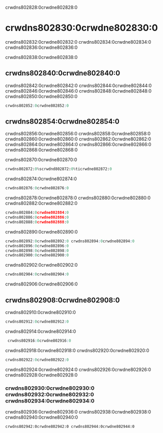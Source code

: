 crwdns802828:0crwdne802828:0
# crwdns802830:0crwdne802830:0

crwdns802832:0crwdne802832:0 crwdns802834:0crwdne802834:0 crwdns802836:0crwdne802836:0

crwdns802838:0crwdne802838:0

## crwdns802840:0crwdne802840:0

crwdns802842:0crwdne802842:0 crwdns802844:0crwdne802844:0 crwdns802846:0crwdne802846:0 crwdns802848:0crwdne802848:0 crwdns802850:0crwdne802850:0

```r
crwdns802852:0crwdne802852:0
```

## crwdns802854:0crwdne802854:0

crwdns802856:0crwdne802856:0 crwdns802858:0crwdne802858:0 crwdns802860:0crwdne802860:0 crwdns802862:0crwdne802862:0 crwdns802864:0crwdne802864:0 crwdns802866:0crwdne802866:0 crwdns802868:0crwdne802868:0

crwdns802870:0crwdne802870:0
```python
crwdns802872:0%scrwdnd802872:0%ticrwdne802872:0
```

crwdns802874:0crwdne802874:0
```r
crwdns802876:0crwdne802876:0
```

crwdns802878:0crwdne802878:0 crwdns802880:0crwdne802880:0 crwdns802882:0crwdne802882:0

```python
crwdns802884:0crwdne802884:0
crwdns802886:0crwdne802886:0
crwdns802888:0crwdne802888:0
```
crwdns802890:0crwdne802890:0

```r
crwdns802892:0crwdne802892:0 crwdns802894:0crwdne802894:0
crwdns802896:0crwdne802896:0
crwdns802898:0crwdne802898:0
crwdns802900:0crwdne802900:0
```

crwdns802902:0crwdne802902:0

```r
crwdns802904:0crwdne802904:0
```
crwdns802906:0crwdne802906:0

## crwdns802908:0crwdne802908:0

crwdns802910:0crwdne802910:0
```r
crwdns802912:0crwdne802912:0
```
crwdns802914:0crwdne802914:0
```r
 crwdns802916:0crwdne802916:0
```

crwdns802918:0crwdne802918:0 crwdns802920:0crwdne802920:0

```r
crwdns802922:0crwdne802922:0

```

crwdns802924:0crwdne802924:0 crwdns802926:0crwdne802926:0 crwdns802928:0crwdne802928:0

### crwdns802930:0crwdne802930:0 crwdns802932:0crwdne802932:0  crwdns802934:0crwdne802934:0

crwdns802936:0crwdne802936:0 crwdns802938:0crwdne802938:0 crwdns802940:0crwdne802940:0

```{figure} ../../figures/xkcd1285.png
crwdns802942:0crwdne802942:0 crwdns802944:0crwdne802944:0
```
